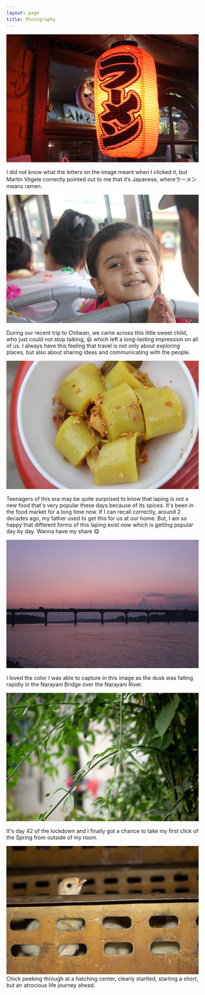 ```yaml
---
layout: page
title: Photography
---
```


<center><img src="/images/ramen.jpeg" alt="ramen"></center>

I did not know what the letters on the image meant when I clicked it, but Martin Vögele correctly pointed out to me that it’s Japanese, whereラーメン means ramen.

<center><img src="/images/IMG_4081.JPG" alt="A little sweet heart"></center>

During our recent trip to Chitwan, we came across this little sweet child, who just could not stop talking, :smiley: which left a long-lasting impression on all of us. I always have this feeling that travel is not only about exploring places, but also about sharing ideas and communicating with the people. 

<center><img src="/images/49587606538_ea755d7c52_b.jpg" alt="Laping"></center>

Teenagers of this era may be quite surprised to know that laping is not a new food that's very popular these days because of its spices. It's been in the food market for a long time now. If I can recall correctly, around 2 decades ago, my father used to get this for us at our home. But, I am so happy that different forms of this laping exist now which is getting popular day by day. Wanna have my share :yum:

<center><img src="/images/IMG_4688.CR2.jpg" alt="Narayani Bridge"></center>

I loved the color I was able to capture in this image as the dusk was falling rapidly in the Narayani Bridge over the Narayani River. 
<center><img src="/images/IMG_9368-Enhanced.jpg" alt="Spring"></center>

It's day 42 of the lockdown and I finally got a chance to take my first click of the Spring from outside of my room.
<center><img src="/images/chick.jpg" alt="chick"></center>
Chick peeking through at a hatching center, clearly startled, starting a short, but an atrocious life journey ahead.

